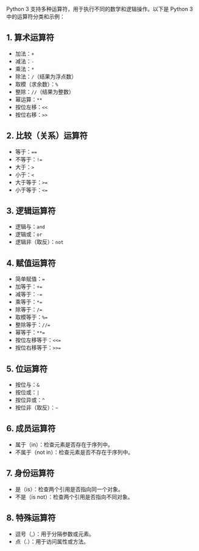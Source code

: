 Python 3 支持多种运算符，用于执行不同的数学和逻辑操作。以下是 Python 3 中的运算符分类和示例：

## 1. 算术运算符
- 加法：`+`
- 减法：`-`
- 乘法：`*`
- 除法：`/`（结果为浮点数）
- 取模（求余数）：`%`
- 整除：`//`（结果为整数）
- 幂运算：`**`
- 按位左移：`<<`
- 按位右移：`>>`

## 2. 比较（关系）运算符
- 等于：`==`
- 不等于：`!=`
- 大于：`>`
- 小于：`<`
- 大于等于：`>=`
- 小于等于：`<=`

## 3. 逻辑运算符
- 逻辑与：`and`
- 逻辑或：`or`
- 逻辑非（取反）：`not`

## 4. 赋值运算符
- 简单赋值：`=`
- 加等于：`+=`
- 减等于：`-=`
- 乘等于：`*=`
- 除等于：`/=`
- 取模等于：`%=`
- 整除等于：`//=`
- 幂等于：`**=`
- 按位左移等于：`<<=`
- 按位右移等于：`>>=`

## 5. 位运算符
- 按位与：`&`
- 按位或：`|`
- 按位异或：`^`
- 按位非（取反）：`~`

## 6. 成员运算符
- 属于（in）：检查元素是否存在于序列中。
- 不属于（not in）：检查元素是否不存在于序列中。

## 7. 身份运算符
- 是（is）：检查两个引用是否指向同一个对象。
- 不是（is not）：检查两个引用是否指向不同对象。

## 8. 特殊运算符
- 逗号（,）：用于分隔参数或元素。
- 点（.）：用于访问属性或方法。